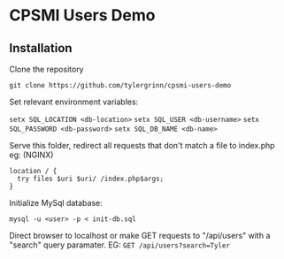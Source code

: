 # CPSMI Users Demo

## Installation

Clone the repository

```git clone https://github.com/tylergrinn/cpsmi-users-demo```

Set relevant environment variables:

```setx SQL_LOCATION <db-location>```
```setx SQL_USER <db-username>```
```setx SQL_PASSWORD <db-password>```
```setx SQL_DB_NAME <db-name>```

Serve this folder, redirect all requests that don't match a file to index.php eg: (NGINX)

```
location / {
  try files $uri $uri/ /index.php$args;
}
```

Initialize MySql database:

```mysql -u <user> -p < init-db.sql```

Direct browser to localhost or make GET requests to "/api/users" with a "search" query paramater. EG: `GET /api/users?search=Tyler`

